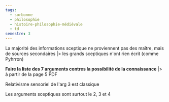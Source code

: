 ```yaml
---
tags:
  - sorbonne
  - philosophie
  - histoire-philosophie-médiévale
  - td
semestre: 3
---
```

La majorité des informations sceptique ne proviennent pas des maître, mais de sources secondaires
|> les grands sceptiques n'ont rien écrit (comme Pyhrron)

**Faire la liste des 7 arguments contres la possibilité de la connaissance**
|> à partir de la page 5 PDF

Relativisme sensoriel de l'arg 3 est classique

Les arguments sceptiques sont surtout le 2, 3 et 4